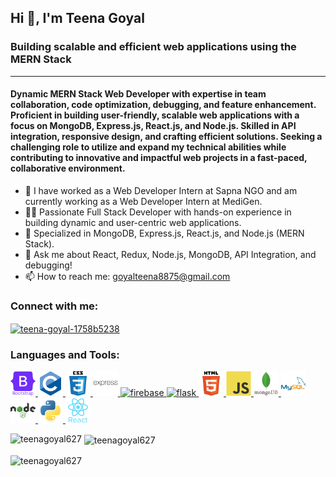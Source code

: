 ## Hi 👋, I'm Teena Goyal
### Building scalable and efficient web applications using the MERN Stack
___
#### Dynamic MERN Stack Web Developer with expertise in team collaboration, code optimization, debugging, and feature enhancement. Proficient in building user-friendly, scalable web applications with a focus on MongoDB, Express.js, React.js, and Node.js. Skilled in API integration, responsive design, and crafting efficient solutions. Seeking a challenging role to utilize and expand my technical abilities while contributing to innovative and impactful web projects in a fast-paced, collaborative environment.


* 🔭 I have worked as a Web Developer Intern at Sapna NGO and am currently working as a Web Developer Intern at MediGen.
* 🧑‍💻 Passionate Full Stack Developer with hands-on experience in building dynamic and user-centric web applications.
* 🌱 Specialized in MongoDB, Express.js, React.js, and Node.js (MERN Stack).
* 💬 Ask me about React, Redux, Node.js, MongoDB, API Integration, and debugging!
* 📫 How to reach me: goyalteena8875@gmail.com

<h3 align="left">Connect with me:</h3>
<p align="left">
<a href="https://linkedin.com/in/teena-goyal-1758b5238" target="blank"><img align="center" src="https://raw.githubusercontent.com/rahuldkjain/github-profile-readme-generator/master/src/images/icons/Social/linked-in-alt.svg" alt="teena-goyal-1758b5238" height="30" width="40" /></a>
</p>

<h3 align="left">Languages and Tools:</h3>
<p align="left"> <a href="https://getbootstrap.com" target="_blank" rel="noreferrer"> <img src="https://raw.githubusercontent.com/devicons/devicon/master/icons/bootstrap/bootstrap-plain-wordmark.svg" alt="bootstrap" width="40" height="40"/> </a> <a href="https://www.cprogramming.com/" target="_blank" rel="noreferrer"> <img src="https://raw.githubusercontent.com/devicons/devicon/master/icons/c/c-original.svg" alt="c" width="40" height="40"/> </a> <a href="https://www.w3schools.com/css/" target="_blank" rel="noreferrer"> <img src="https://raw.githubusercontent.com/devicons/devicon/master/icons/css3/css3-original-wordmark.svg" alt="css3" width="40" height="40"/> </a> <a href="https://expressjs.com" target="_blank" rel="noreferrer"> <img src="https://raw.githubusercontent.com/devicons/devicon/master/icons/express/express-original-wordmark.svg" alt="express" width="40" height="40"/> </a> <a href="https://firebase.google.com/" target="_blank" rel="noreferrer"> <img src="https://www.vectorlogo.zone/logos/firebase/firebase-icon.svg" alt="firebase" width="40" height="40"/> </a> <a href="https://flask.palletsprojects.com/" target="_blank" rel="noreferrer"> <img src="https://www.vectorlogo.zone/logos/pocoo_flask/pocoo_flask-icon.svg" alt="flask" width="40" height="40"/> </a> <a href="https://www.w3.org/html/" target="_blank" rel="noreferrer"> <img src="https://raw.githubusercontent.com/devicons/devicon/master/icons/html5/html5-original-wordmark.svg" alt="html5" width="40" height="40"/> </a> <a href="https://developer.mozilla.org/en-US/docs/Web/JavaScript" target="_blank" rel="noreferrer"> <img src="https://raw.githubusercontent.com/devicons/devicon/master/icons/javascript/javascript-original.svg" alt="javascript" width="40" height="40"/> </a> <a href="https://www.mongodb.com/" target="_blank" rel="noreferrer"> <img src="https://raw.githubusercontent.com/devicons/devicon/master/icons/mongodb/mongodb-original-wordmark.svg" alt="mongodb" width="40" height="40"/> </a> <a href="https://www.mysql.com/" target="_blank" rel="noreferrer"> <img src="https://raw.githubusercontent.com/devicons/devicon/master/icons/mysql/mysql-original-wordmark.svg" alt="mysql" width="40" height="40"/> </a> <a href="https://nodejs.org" target="_blank" rel="noreferrer"> <img src="https://raw.githubusercontent.com/devicons/devicon/master/icons/nodejs/nodejs-original-wordmark.svg" alt="nodejs" width="40" height="40"/> </a> <a href="https://www.python.org" target="_blank" rel="noreferrer"> <img src="https://raw.githubusercontent.com/devicons/devicon/master/icons/python/python-original.svg" alt="python" width="40" height="40"/> </a> <a href="https://reactjs.org/" target="_blank" rel="noreferrer"> <img src="https://raw.githubusercontent.com/devicons/devicon/master/icons/react/react-original-wordmark.svg" alt="react" width="40" height="40"/> </a> </p>

<p><img align="left" src="https://github-readme-stats.vercel.app/api/top-langs?username=teenagoyal627&show_icons=true&locale=en&layout=compact" alt="teenagoyal627" /></p>

<p>&nbsp;<img align="center" src="https://github-readme-stats.vercel.app/api?username=teenagoyal627&show_icons=true&locale=en" alt="teenagoyal627" /></p>

<p><img align="center" src="https://github-readme-streak-stats.herokuapp.com/?user=teenagoyal627&" alt="teenagoyal627" /></p>


